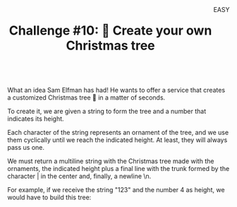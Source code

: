 <style>
    header {
        display: flex;
        justify-content: space-between;
    }

    span {
        color #fdc138;
    }
</style>
<div>
    <header>
        <h1>Challenge #10: 🎄 Create your own Christmas tree</h1>
        <span>EASY</span>
    </header>
    <p>
        What an idea Sam Elfman has had! He wants to offer a service that creates a <span>customized Christmas tree</span> 🎄 in a matter of seconds.
    </p>

To create it, we are given a string to form the tree and a number that indicates its height.

Each character of the string represents an ornament of the tree, and we use them cyclically until we reach the indicated height. At least, they will always pass us one.

We must return a multiline string with the Christmas tree made with the ornaments, the indicated height plus a final line with the trunk formed by the character | in the center and, finally, a newline \n.

For example, if we receive the string "123" and the number 4 as height, we would have to build this tree:
</div>
